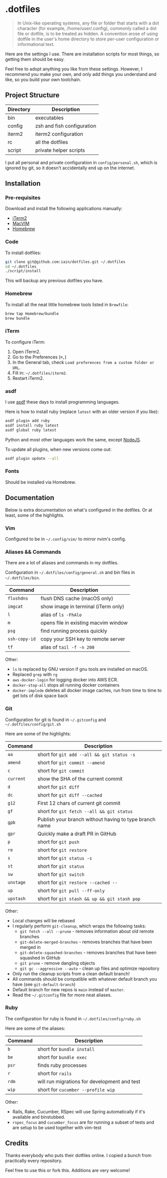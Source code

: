# .dotfiles

> In Unix-like operating systems, any file or folder that starts with a dot character (for example, /home/user/.config), commonly called a dot file or dotfile, is to be treated as hidden.
> A convention arose of using dotfile in the user's home directory to store per-user configuration or informational text.

Here are the settings I use. There are installation scripts for most things, so
getting them should be easy.

Feel free to adopt anything you like from these settings. However, I recommend
you make your own, and only add things you understand and like, so you build
your own toolchain.

## Project Structure

| Directory | Description                |
| --------- | -------------------------- |
| bin       | executables                |
| config    | zsh and fish configuration |
| iterm2    | iterm2 configuration       |
| rc        | all the dotfiles           |
| script    | private helper scripts     |


I put all personal and private configuration in `config/personal.sh`, which is
ignored by git, so it doesn't accidentally end up on the internet.

## Installation

### Pre-requisites

Download and install the following applications manually:

* [iTerm2](http://www.iterm2.com/)
* [MacVIM](http://macvim-dev.github.io/macvim/)
* [Homebrew](http://brew.sh/)

### Code

To install dotfiles:

```zsh
git clone git@github.com:iain/dotfiles.git ~/.dotfiles
cd ~/.dotfiles
./script/install
```

This will backup any previous dotfiles you have.

### Homebrew

To install all the neat little homebrew tools listed in `Brewfile`:

```zsh
brew tap Homebrew/bundle
brew bundle
```

### iTerm

To configure iTerm:

1. Open iTerm2.
2. Go to the Preferences (`⌘,`)
3. In the General tab, check `Load preferences from a custom folder or URL`.
4. Fill in: `~/.dotfiles/iterm2`.
5. Restart iTerm2.

### asdf

I use [asdf](https://asdf-vm.com/) these days to install programming languages.

Here is how to install ruby (replace `latest` with an older version if you like):

```zsh
asdf plugin add ruby
asdf install ruby latest
asdf global ruby latest
```

Python and most other languages work the same, except [NodeJS](https://github.com/asdf-vm/asdf-nodejs).

To update all plugins, when new versions come out:

```zsh
asdf plugin update --all
```

### Fonts

Should be installed via Homebrew.

## Documentation

Below is extra documentation on what's configured in the dotfiles. Or at least,
some of the highlights.

### Vim

Configured to be in `~/.config/vim/` to mirror nvim's config.

### Aliases && Commands

There are a lot of aliases and commands in my dotfiles.

Configuration in `~/.dotfiles/config/general.sh` and bin files in `~/.dotfiles/bin`.

| Command       | Description                          |
| -------       | ------------------------------------ |
| `flushdns`    | flush DNS cache (macOS only)         |
| `imgcat`      | show image in terminal (iTerm only)  |
| `l`           | alias of `ls -FhAlo`                 |
| `m`           | opens file in existing macvim window |
| `psg`         | find running process quickly         |
| `ssh-copy-id` | copy your SSH key to remote server   |
| `tf`          | alias of `tail -f -n 200`            |

Other:

* `ls` is replaced by GNU version if gnu tools are installed on macOS.
* Replaced `grep` with `rg`
* `aws-docker-login` for logging docker into AWS ECR.
* `docker-stop-all` stops all running docker containers
* `docker-implode` deletes all docker image caches, run from time to time to get lots of disk space back

### Git

Configuration for git is found in `~/.gitconfig` and `~/.dotfiles/config/git.sh`

Here are some of the highlights:

| Command   | Description                                            |
| --------- | -----------------------------------                    |
| `aa`      | short for `git add --all && git status -s`             |
| `amend`   | short for `git commit --amend`                         |
| `c`       | short for `git commit`                                 |
| `current` | show the SHA of the current commit                     |
| `d`       | short for `git diff`                                   |
| `dc`      | short for `git diff --cached`                          |
| `g12`     | First 12 chars of current git commit                   |
| `gf`      | short for `git fetch --all && git status`              |
| `gpb`     | Publish your branch without having to type branch name |
| `gpr`     | Quickly make a draft PR in GitHub                      |
| `p`       | short for `git push`                                   |
| `re`      | short for `git restore`                                |
| `s`       | short for `git status -s`                              |
| `st`      | short for `git status`                                 |
| `sw`      | short for `git switch`                                 |
| `unstage` | short for `git restore --cached --`                    |
| `up`      | short for `git pull --ff-only`                         |
| `upstash` | short for `git stash && up && git stash pop`           |

Other:

* Local changes will be rebased
* I regularly perform `git-cleanup`, which wraps the following tasks:
    * `git fetch --all --prune` - removes information about old remote branches
    * `git-delete-merged-branches` - removes branches that have been merged in
    * `git-delete-squashed-branches` - removes branches that have been squashed in GitHub
    * `git prune` - remove dangling objects
    * `git gc --aggressive --auto` - clean up files and optimize repository
* Only run the cleanup scripts from a clean default branch!
* All commands should be compatible with whatever default branch you have (see `git-default-branch`)
* Default branch for new repos is `main` instead of `master`.
* Read the `~/.gitconfig` file for more neat aliases.

### Ruby

The configuration for ruby is found in `~/.dotfiles/config/ruby.sh`

Here are some of the aliases:

| Command   | Description                                  |
| --------- | -----------------------------------          |
| `b`       | short for `bundle install`                   |
| `be`      | short for `bundle exec`                      |
| `psr`     | finds ruby processes                         |
| `r`       | short for `rails`                            |
| `rdm`     | will run migrations for development and test |
| `wip`     | short for `cucumber --profile wip`           |

Other:

* Rails, Rake, Cucumber, RSpec will use Spring automatically if it's available and binstubbed.
* `rspec_focus` and `cucumber_focus` are for running a subset of tests and are setup to be used together with vim-test

## Credits

Thanks everybody who puts their dotfiles online. I copied a bunch from practically every repository.

Feel free to use this or fork this. Additions are very welcome!
